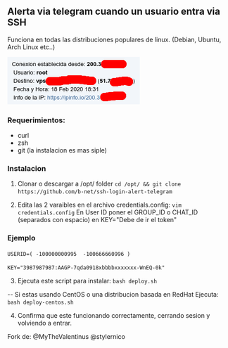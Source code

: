 ## Alerta via telegram cuando un usuario entra via SSH

Funciona en todas las distribuciones populares de linux. (Debian, Ubuntu, Arch Linux etc..)

![Ejemplo](msg.png)

### Requerimientos:
- curl
- zsh
- git (la instalacion es mas siple)

### Instalacion
1) Clonar o descargar a /opt/ folder
```cd /opt/ && git clone https://github.com/b-net/ssh-login-alert-telegram```

2) Edita las 2 varaibles en el archivo credentials.config:
```vim credentials.config```
En User ID poner el GROUP_ID o CHAT_ID (separados con espacio)
en KEY="Debe de ir el token"

### Ejemplo
```USERID=( -100000000995  -100666660996 )```

```KEY="3987987987:AAGP-7qda0918xbbbbxxxxxxx-WnEQ-0k"```

3) Ejecuta este script para instalar:
```bash deploy.sh```

 -- Si estas usando CentOS o una distribucion basada en RedHat Ejecuta:
```bash deploy-centos.sh```

4) Confirma que este funcionando correctamente, cerrando sesion y volviendo a entrar.


Fork de: @MyTheValentinus  @stylernico
